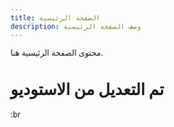 ```yaml
---
title: الصفحة الرئيسية
description: وصف الصفحة الرئيسية
---
```


محتوى الصفحة الرئيسية هنا.

# تم التعديل من الاستوديو

:br
